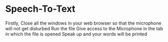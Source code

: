 # Speech-To-Text

Firstly, Close all the windows in your web browser so that the microphone will not get disturbed
Run the file
Give access to the Microphone in the tab in which the file is opened
Speak up and your words will be printed
